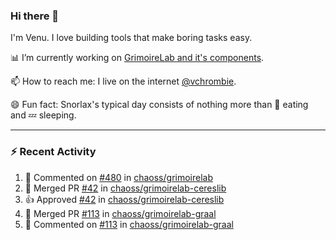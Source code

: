### Hi there 👋

I'm Venu. I love building tools that make boring tasks easy.

📊 I’m currently working on [GrimoireLab and it's components](https://chaoss.github.io/grimoirelab).

📫 How to reach me: I live on the internet [@vchrombie](https://www.google.co.in/search?q=vchrombie).

😄 Fun fact: Snorlax's typical day consists of nothing more than :doughnut: eating and :zzz: sleeping.

---

### :zap: Recent Activity

<!--RECENT_ACTIVITY:start-->
1. 💬 Commented on [#480](https://github.com/chaoss/grimoirelab/issues/480#issuecomment-1078699265) in [chaoss/grimoirelab](https://github.com/chaoss/grimoirelab)
2. 🎉 Merged PR [#42](https://github.com/chaoss/grimoirelab-cereslib/pull/42) in [chaoss/grimoirelab-cereslib](https://github.com/chaoss/grimoirelab-cereslib)
3. 👍 Approved [#42](https://github.com/chaoss/grimoirelab-cereslib/pull/42#pullrequestreview-918486744) in [chaoss/grimoirelab-cereslib](https://github.com/chaoss/grimoirelab-cereslib)
4. 🎉 Merged PR [#113](https://github.com/chaoss/grimoirelab-graal/pull/113) in [chaoss/grimoirelab-graal](https://github.com/chaoss/grimoirelab-graal)
5. 💬 Commented on [#113](https://github.com/chaoss/grimoirelab-graal/pull/113#issuecomment-1076163473) in [chaoss/grimoirelab-graal](https://github.com/chaoss/grimoirelab-graal)
<!--RECENT_ACTIVITY:end-->

<!--
**vchrombie/vchrombie** is a ✨ _special_ ✨ repository because its `README.md` (this file) appears on your GitHub profile.

Here are some ideas to get you started:

- 🔭 I’m currently working on ...
- 🌱 I’m currently learning ...
- 👯 I’m looking to collaborate on ...
- 🤔 I’m looking for help with ...
- 💬 Ask me about ...
- 📫 How to reach me: ...
- 😄 Pronouns: ...
- ⚡ Fun fact: ...
-->
